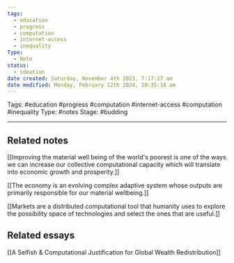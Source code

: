 ```yaml
---
tags:
  - education
  - progress
  - computation
  - internet-access
  - inequality
Type:
  - Note
status:
  - ideation
date created: Saturday, November 4th 2023, 7:17:27 am
date modified: Monday, February 12th 2024, 10:35:18 am
---
```

Tags: #education #progress #computation #internet-access #computation  #inequality 
Type: #notes 
Stage: #budding  

--- 
## Related notes 
[[Improving the material well being of the world's poorest is one of the ways we can increase our collective computational capacity which will translate into economic growth and prosperity.]]

[[The economy is an evolving complex adaptive system whose outputs are primarily responsible for our material wellbeing.]]

[[Markets are a distributed computational tool that humanity uses to explore the possibility space of technologies and select the ones that are useful.]]

## Related essays 
[[A Selfish & Computational Justification for Global Wealth Redistribution]]

